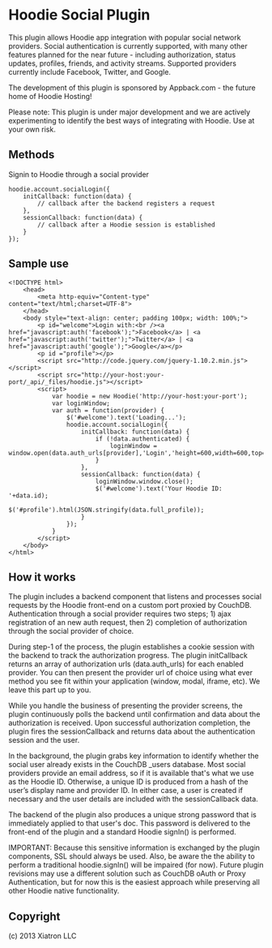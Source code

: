# Hoodie Social Plugin

This plugin allows Hoodie app integration with popular social network providers.  Social authentication is currently supported, with many other features planned for the near future - including authorization, status updates, profiles, friends, and activity streams.  Supported providers currently include Facebook, Twitter, and Google.

The development of this plugin is sponsored by Appback.com - the future home of Hoodie Hosting!

Please note:  This plugin is under major development and we are actively experimenting to identify the best ways of integrating with Hoodie.  Use at your own risk.

## Methods

Signin to Hoodie through a social provider

    hoodie.account.socialLogin({
        initCallback: function(data) {
            // callback after the backend registers a request
        },
        sessionCallback: function(data) {
            // callback after a Hoodie session is established
        }
    });

## Sample use

    <!DOCTYPE html>
        <head>
            <meta http-equiv="Content-type" content="text/html;charset=UTF-8">
        </head>
        <body style="text-align: center; padding 100px; width: 100%;">
            <p id="welcome">Login with:<br /><a href="javascript:auth('facebook');">Facebook</a> | <a href="javascript:auth('twitter');">Twitter</a> | <a href="javascript:auth('google');">Google</a></p>
            <p id ="profile"></p>
            <script src="http://code.jquery.com/jquery-1.10.2.min.js"></script>
            <script src="http://your-host:your-port/_api/_files/hoodie.js"></script>
            <script>
                var hoodie = new Hoodie('http://your-host:your-port');
                var loginWindow;
                var auth = function(provider) {
                    $('#welcome').text('Loading...');
                    hoodie.account.socialLogin({
                        initCallback: function(data) {
                            if (!data.authenticated) {
                                loginWindow = window.open(data.auth_urls[provider],'Login','height=600,width=600,top='+Number((screen.height/2)-300)+',left='+Number((screen.width/2)-300));
                            }
                        },
                        sessionCallback: function(data) {
                            loginWindow.window.close();
                            $('#welcome').text('Your Hoodie ID: '+data.id);
                            $('#profile').html(JSON.stringify(data.full_profile));
                        }
                    });
                }
            </script>
        </body>
    </html>
    
## How it works

The plugin includes a backend component that listens and processes social requests by the Hoodie front-end on a custom port proxied by CouchDB.  Authentication through a social provider requires two steps; 1) ajax registration of an new auth request, then 2) completion of authorization through the social provider of choice.

During step-1 of the process, the plugin establishes a cookie session with the backend to track the authorization progress.  The plugin initCallback returns an array of authorization urls (data.auth_urls) for each enabled provider.  You can then present the provider url of choice using what ever method you see fit within your application (window, modal, iframe, etc).  We leave this part up to you.

While you handle the business of presenting the provider screens, the plugin continuously polls the backend until confirmation and data about the authorization is received.  Upon successful authorization completion, the plugin fires the sessionCallback and returns data about the authentication session and the user.

In the background, the plugin grabs key information to identify whether the social user already exists in the CouchDB _users database.  Most social providers provide an email address, so if it is available that's what we use as the Hoodie ID.  Otherwise, a unique ID is produced from a hash of the user’s display name and provider ID.  In either case, a user is created if necessary and the user details are included with the sessionCallback data.

The backend of the plugin also produces a unique strong password that is immediately applied to that user's doc.  This password is delivered to the front-end of the plugin and a standard Hoodie signIn() is performed.

IMPORTANT:  Because this sensitive information is exchanged by the plugin components, SSL should always be used.  Also, be aware the the ability to perform a traditional hoodie.signIn() will be impaired (for now).  Future plugin revisions may use a different solution such as CouchDB oAuth or Proxy Authentication, but for now this is the easiest approach while preserving all other Hoodie native functionality.

    

## Copyright

(c) 2013 Xiatron LLC